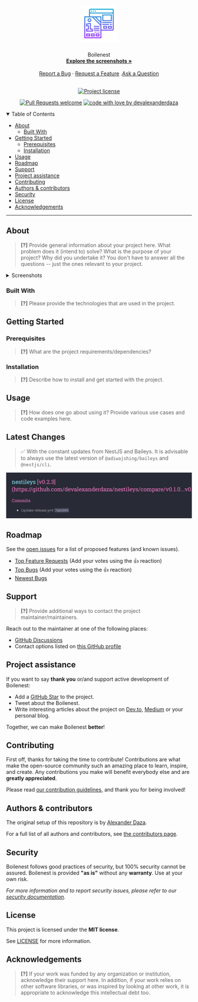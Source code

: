 <h1 align="center">
  <a href="https://github.com/devalexanderdaza/boilenest">
    <!-- Please provide path to your logo here -->
    <img src="docs/images/logo.svg" alt="Logo" width="100" height="100">
  </a>
</h1>

<div align="center">
  Boilenest
  <br />
  <a href="#about"><strong>Explore the screenshots »</strong></a>
  <br />
  <br />
  <a href="https://github.com/devalexanderdaza/boilenest/issues/new?assignees=&labels=bug&template=01_BUG_REPORT.md&title=bug%3A+">Report a Bug</a>
  ·
  <a href="https://github.com/devalexanderdaza/boilenest/issues/new?assignees=&labels=enhancement&template=02_FEATURE_REQUEST.md&title=feat%3A+">Request a Feature</a>
  .<a href="https://github.com/devalexanderdaza/boilenest/discussions">Ask a Question</a>
</div>

<div align="center">
<br />

[![Project license](https://img.shields.io/github/license/devalexanderdaza/boilenest.svg?style=flat-square)](LICENSE.md)

[![Pull Requests welcome](https://img.shields.io/badge/PRs-welcome-ff69b4.svg?style=flat-square)](https://github.com/devalexanderdaza/boilenest/issues?q=is%3Aissue+is%3Aopen+label%3A%22help+wanted%22)
[![code with love by devalexanderdaza](https://img.shields.io/badge/%3C%2F%3E%20with%20%E2%99%A5%20by-devalexanderdaza-ff1414.svg?style=flat-square)](https://github.com/devalexanderdaza)

</div>

<details open="open">
<summary>Table of Contents</summary>

- [About](#about)
  - [Built With](#built-with)
- [Getting Started](#getting-started)
  - [Prerequisites](#prerequisites)
  - [Installation](#installation)
- [Usage](#usage)
- [Roadmap](#roadmap)
- [Support](#support)
- [Project assistance](#project-assistance)
- [Contributing](#contributing)
- [Authors & contributors](#authors--contributors)
- [Security](#security)
- [License](#license)
- [Acknowledgements](#acknowledgements)

</details>

---

## About

> **[?]**
> Provide general information about your project here.
> What problem does it (intend to) solve?
> What is the purpose of your project?
> Why did you undertake it?
> You don't have to answer all the questions -- just the ones relevant to your project.

<details>
<summary>Screenshots</summary>
<br>

> **[?]**
> Please provide your screenshots here.

|                               Home Page                               |                               Login Page                               |
| :-------------------------------------------------------------------: | :--------------------------------------------------------------------: |
| <img src="docs/images/screenshot.png" title="Home Page" width="100%"> | <img src="docs/images/screenshot.png" title="Login Page" width="100%"> |

</details>

### Built With

> **[?]**
> Please provide the technologies that are used in the project.

## Getting Started

### Prerequisites

> **[?]**
> What are the project requirements/dependencies?

### Installation

> **[?]**
> Describe how to install and get started with the project.

## Usage

> **[?]**
> How does one go about using it?
> Provide various use cases and code examples here.

## Latest Changes

> ✅
> With the constant updates from NestJS and Baileys.
> It is advisable to always use the latest version of
> `@adiwajshing/baileys` and `@nestjs/cli`.

   <div align="center">
   <img src="release.png"/>
   </div>

## Roadmap

See the [open issues](https://github.com/devalexanderdaza/boilenest/issues) for a list of proposed features (and known issues).

- [Top Feature Requests](https://github.com/devalexanderdaza/boilenest/issues?q=label%3Aenhancement+is%3Aopen+sort%3Areactions-%2B1-desc) (Add your votes using the 👍 reaction)
- [Top Bugs](https://github.com/devalexanderdaza/boilenest/issues?q=is%3Aissue+is%3Aopen+label%3Abug+sort%3Areactions-%2B1-desc) (Add your votes using the 👍 reaction)
- [Newest Bugs](https://github.com/devalexanderdaza/boilenest/issues?q=is%3Aopen+is%3Aissue+label%3Abug)

## Support

> **[?]**
> Provide additional ways to contact the project maintainer/maintainers.

Reach out to the maintainer at one of the following places:

- [GitHub Discussions](https://github.com/devalexanderdaza/boilenest/discussions)
- Contact options listed on [this GitHub profile](https://github.com/devalexanderdaza)

## Project assistance

If you want to say **thank you** or/and support active development of Boilenest:

- Add a [GitHub Star](https://github.com/devalexanderdaza/boilenest) to the project.
- Tweet about the Boilenest.
- Write interesting articles about the project on [Dev.to](https://dev.to/), [Medium](https://medium.com/) or your personal blog.

Together, we can make Boilenest **better**!

## Contributing

First off, thanks for taking the time to contribute! Contributions are what make the open-source community such an amazing place to learn, inspire, and create. Any contributions you make will benefit everybody else and are **greatly appreciated**.


Please read [our contribution guidelines](docs/CONTRIBUTING.md), and thank you for being involved!

## Authors & contributors

The original setup of this repository is by [Alexander Daza](https://github.com/devalexanderdaza).

For a full list of all authors and contributors, see [the contributors page](https://github.com/devalexanderdaza/boilenest/contributors).

## Security

Boilenest follows good practices of security, but 100% security cannot be assured.
Boilenest is provided **"as is"** without any **warranty**. Use at your own risk.

_For more information and to report security issues, please refer to our [security documentation](docs/SECURITY.md)._

## License

This project is licensed under the **MIT license**.

See [LICENSE](LICENSE.md) for more information.

## Acknowledgements

> **[?]**
> If your work was funded by any organization or institution, acknowledge their support here.
> In addition, if your work relies on other software libraries, or was inspired by looking at other work, it is appropriate to acknowledge this intellectual debt too.
